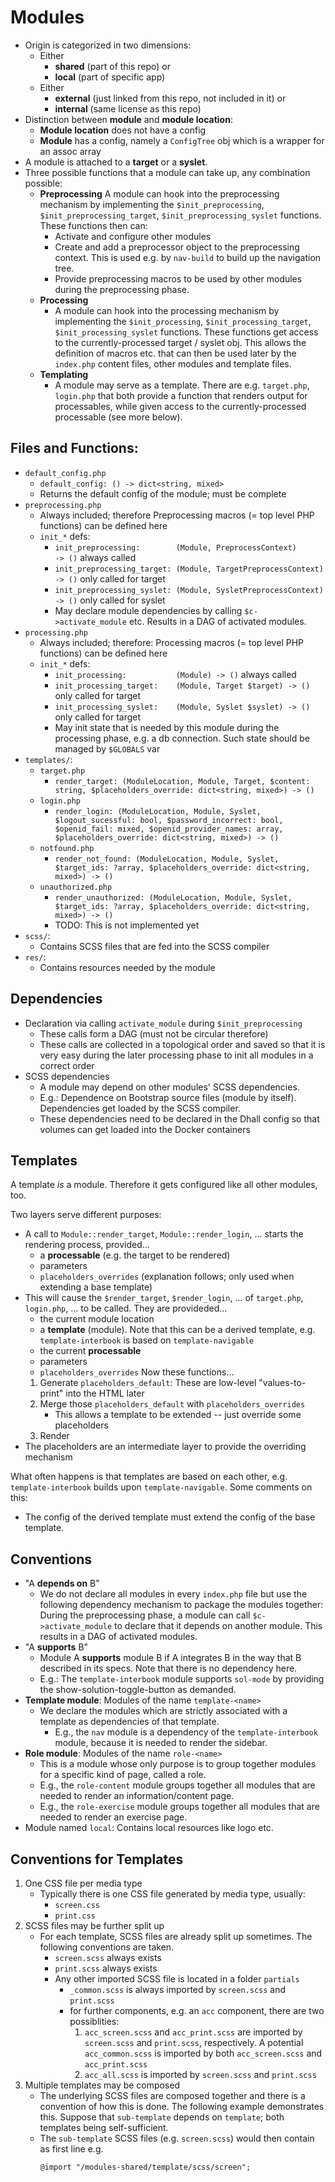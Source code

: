 # Modules
- Origin is categorized in two dimensions:
    - Either
        - **shared** (part of this repo) or
        - **local** (part of specific app)
    - Either
        - **external** (just linked from this repo, not included in it) or
        - **internal** (same license as this repo)
- Distinction between **module** and **module location**:
    - **Module location** does not have a config
    - **Module** has a config, namely a `ConfigTree` obj which is a wrapper for an assoc array
- A module is attached to a **target** or a **syslet**.
- Three possible functions that a module can take up, any combination possible:
    - **Preprocessing**
        A module can hook into the preprocessing mechanism by implementing the `$init_preprocessing`, `$init_preprocessing_target`, `$init_preprocessing_syslet` functions. These functions then can:
        - Activate and configure other modules
        - Create and add a preprocessor object to the preprocessing context. This is used e.g. by `nav-build` to build up the navigation tree.
        - Provide preprocessing macros to be used by other modules during the preprocessing phase.
    - **Processing**
        - A module can hook into the processing mechanism by implementing the `$init_processing`, `$init_processing_target`, `$init_processing_syslet` functions. These functions get access to the currently-processed target / syslet obj. This allows the definition of macros etc. that can then be used later by the `index.php` content files, other modules and template files.
    - **Templating**
        - A module may serve as a template. There are e.g. `target.php`, `login.php` that both provide a function that renders output for processables, while given access to the currently-processed processable (see more below).


## Files and Functions:
- `default_config.php`
    - `default_config: () -> dict<string, mixed>`
    - Returns the default config of the module; must be complete
- `preprocessing.php`
    - Always included; therefore Preprocessing macros (= top level PHP functions) can be defined here
    - `init_*` defs:
        - `init_preprocessing:        (Module, PreprocessContext)       -> ()` always called
        - `init_preprocessing_target: (Module, TargetPreprocessContext) -> ()` only called for target
        - `init_preprocessing_syslet: (Module, SysletPreprocessContext) -> ()` only called for syslet
        - May declare module dependencies by calling `$c->activate_module` etc. Results in a DAG of activated modules.
- `processing.php`
    - Always included; therefore: Processing macros (= top level PHP functions) can be defined here
    - `init_*` defs:
        - `init_processing:           (Module) -> ()`                 always called
        - `init_processing_target:    (Module, Target $target) -> ()` only called for target
        - `init_processing_syslet:    (Module, Syslet $syslet) -> ()` only called for target
        - May init state that is needed by this module during the processing phase, e.g. a db connection. Such state should be managed by `$GLOBALS` var
- `templates/`:
    - `target.php`
        - `render_target: (ModuleLocation, Module, Target, $content: string, $placeholders_override: dict<string, mixed>) -> ()`
    - `login.php`
        - `render_login: (ModuleLocation, Module, Syslet, $logout_sucessful: bool, $password_incorrect: bool, $openid_fail: mixed, $openid_provider_names: array, $placeholders_override: dict<string, mixed>) -> ()`
    - `notfound.php`
        - `render_not_found: (ModuleLocation, Module, Syslet, $target_ids: ?array, $placeholders_override: dict<string, mixed>) -> ()`
    - `unauthorized.php`
        - `render_unauthorized: (ModuleLocation, Module, Syslet, $target_ids: ?array, $placeholders_override: dict<string, mixed>) -> ()`
        - TODO: This is not implemented yet
- `scss/`:
    - Contains SCSS files that are fed into the SCSS compiler
- `res/`:
    - Contains resources needed by the module


## Dependencies    
- Declaration via calling `activate_module` during `$init_preprocessing`
    - These calls form a DAG (must not be circular therefore)
    - These calls are collected in a topological order and saved so that it is very easy during the later processing phase to init all modules in a correct order
- SCSS dependencies
    - A module may depend on other modules' SCSS dependencies.
    - E.g.: Dependence on Bootstrap source files (module by itself). Dependencies get loaded by the SCSS compiler.
    - These dependencies need to be declared in the Dhall config so that volumes can get loaded into the Docker containers


## Templates
A template *is* a module. Therefore it gets configured like all other modules, too.

Two layers serve different purposes:
- A call to `Module::render_target`, `Module::render_login`, ... starts the rendering process, provided...
    - a **processable** (e.g. the target to be rendered)
    - parameters
    - `placeholders_overrides` (explanation follows; only used when extending a base template)
- This will cause the `$render_target`, `$render_login`, ... of `target.php`, `login.php`, ... to be called. They are provideded...
    - the current module location
    - a **template** (module). Note that this can be a derived template, e.g. `template-interbook` is based on `template-navigable`
    - the current **processable**
    - parameters
    - `placeholders_overrides`
    Now these functions...
    1. Generate `placeholders_default`: These are low-level "values-to-print" into the HTML later
    2. Merge those `placeholders_default` with `placeholders_overrides`
        - This allows a template to be extended -- just override some placeholders
    3. Render
- The placeholders are an intermediate layer to provide the overriding mechanism

What often happens is that templates are based on each other, e.g. `template-interbook` builds upon `template-navigable`. Some comments on this:
- The config of the derived template must extend the config of the base template.


## Conventions
- "A **depends on** B"
    - We do not declare all modules in every `index.php` file but use the following dependency mechanism to package the modules together: During the preprocessing phase, a module can call `$c->activate_module` to declare that it depends on another module. This results in a DAG of activated modules.
- "A **supports** B"
    - Module A **supports** module B if A integrates B in the way that B described in its specs. Note that there is no dependency here.
    - E.g.: The `template-interbook` module supports `sol-mode` by providing the show-solution-toggle-button as demanded.
- **Template module**: Modules of the name `template-<name>`
    - We declare the modules which are strictly associated with a template as dependencies of that template.
        - E.g., the `nav` module is a dependency of the `template-interbook` module, because it is needed to render the sidebar.
- **Role module**: Modules of the name `role-<name>`
    - This is a module whose only purpose is to group together modules for a specific kind of page, called a role.
    - E.g., the `role-content` module groups together all modules that are needed to render an information/content page.
    - E.g., the `role-exercise` module groups together all modules that are needed to render an exercise page. 
- Module named `local`: Contains local resources like logo etc.



## Conventions for Templates
1. One CSS file per media type
    - Typically there is one CSS file generated by media type, usually:
        - `screen.css`
        - `print.css`
2. SCSS files may be further split up
    - For each template, SCSS files are already split up sometimes. The following conventions are taken.
        - `screen.scss` always exists
        - `print.scss` always exists
        - Any other imported SCSS file is located in a folder `partials`
            - `_common.scss` is always imported by `screen.scss` and `print.scss`
            - for further components, e.g. an `acc` component, there are two possiblities:
                1. `acc_screen.scss` and `acc_print.scss` are imported by `screen.scss` and `print.scss`, respectively. A potential `acc_common.scss` is imported by both `acc_screen.scss` and `acc_print.scss`
                2. `acc_all.scss` is imported by `screen.scss` and `print.scss`
3. Multiple templates may be composed
    - The underlying SCSS files are composed together and there is a convention of how this is done. The following example demonstrates this. Suppose that `sub-template` depends on `template`; both templates being self-sufficient.
    - The `sub-template` SCSS files (e.g. `screen.scss`) would then contain as first line e.g.
        ```
        @import "/modules-shared/template/scss/screen";
        ```
